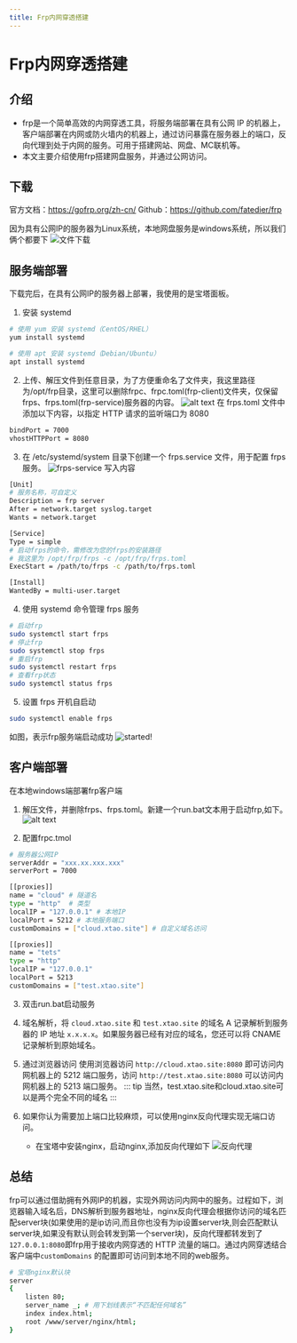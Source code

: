 ```yaml
---
title: Frp内网穿透搭建
---
```



# Frp内网穿透搭建

## 介绍

* frp是一个简单高效的内网穿透工具，将服务端部署在具有公网 IP 的机器上，客户端部署在内网或防火墙内的机器上，通过访问暴露在服务器上的端口，反向代理到处于内网的服务。可用于搭建网站、网盘、MC联机等。
* 本文主要介绍使用frp搭建网盘服务，并通过公网访问。


## 下载

官方文档：https://gofrp.org/zh-cn/
Github：https://github.com/fatedier/frp

因为具有公网IP的服务器为Linux系统，本地网盘服务是windows系统，所以我们俩个都要下
![文件下载](../assets/blogs/frp/QQ20251023-210157.jpg)


## 服务端部署
下载完后，在具有公网IP的服务器上部署，我使用的是宝塔面板。
1. 安装 systemd
```sh
# 使用 yum 安装 systemd（CentOS/RHEL）
yum install systemd

# 使用 apt 安装 systemd（Debian/Ubuntu）
apt install systemd
```

2. 上传、解压文件到任意目录，为了方便重命名了文件夹，我这里路径为/opt/frp目录，这里可以删除frpc、frpc.toml(frp-client)文件夹，仅保留frps、frps.toml(frp-service)服务器的内容。
![alt text](../assets/blogs/frp/QQ20251023-211628.jpg)
在 frps.toml 文件中添加以下内容，以指定 HTTP 请求的监听端口为 8080
```sh
bindPort = 7000
vhostHTTPPort = 8080
```

3. 在 /etc/systemd/system 目录下创建一个 frps.service 文件，用于配置 frps 服务。
![frps-service](../assets/blogs/frp/QQ20251023-210856.jpg)
写入内容
```sh
[Unit]
# 服务名称，可自定义
Description = frp server
After = network.target syslog.target
Wants = network.target

[Service]
Type = simple
# 启动frps的命令，需修改为您的frps的安装路径
# 我这里为 /opt/frp/frps -c /opt/frp/frps.toml
ExecStart = /path/to/frps -c /path/to/frps.toml

[Install]
WantedBy = multi-user.target
```

4. 使用 systemd 命令管理 frps 服务
```sh
# 启动frp
sudo systemctl start frps
# 停止frp
sudo systemctl stop frps
# 重启frp
sudo systemctl restart frps
# 查看frp状态
sudo systemctl status frps
```

5. 设置 frps 开机自启动
```sh
sudo systemctl enable frps
```   
如图，表示frp服务端启动成功
![started!](../assets/blogs/frp/QQ20251023-212622.jpg)


## 客户端部署
在本地windows端部署frp客户端
1. 解压文件，并删除frps、frps.toml。新建一个run.bat文本用于启动frp,如下。
![alt text](../assets/blogs/frp/QQ20251023-232036.jpg)

2. 配置frpc.tmol
```sh
# 服务器公网IP
serverAddr = "xxx.xx.xxx.xxx"
serverPort = 7000

[[proxies]]
name = "cloud" # 隧道名
type = "http"  # 类型
localIP = "127.0.0.1" # 本地IP
localPort = 5212 # 本地服务端口
customDomains = ["cloud.xtao.site"] # 自定义域名访问

[[proxies]]
name = "tets"
type = "http"
localIP = "127.0.0.1"
localPort = 5213
customDomains = ["test.xtao.site"]
```

3. 双击run.bat启动服务
4. 域名解析，将 `cloud.xtao.site` 和 `test.xtao.site` 的域名 A 记录解析到服务器的 IP 地址 `x.x.x.x`。如果服务器已经有对应的域名，您还可以将 CNAME 记录解析到原始域名。
5. 通过浏览器访问
使用浏览器访问 `http://cloud.xtao.site:8080` 即可访问内网机器上的 5212 端口服务，访问 `http://test.xtao.site:8080` 可以访问内网机器上的 5213 端口服务。
::: tip
当然，test.xtao.site和cloud.xtao.site可以是两个完全不同的域名
:::

6. 如果你认为需要加上端口比较麻烦，可以使用nginx反向代理实现无端口访问。
   * 在宝塔中安装nginx，启动nginx,添加反向代理如下
![反向代理](../assets/blogs/frp/QQ20251023-234003.jpg)

## 总结
frp可以通过借助拥有外网IP的机器，实现外网访问内网中的服务。过程如下，浏览器输入域名后，DNS解析到服务器地址，nginx反向代理会根据你访问的域名匹配server块(如果使用的是ip访问,而且你也没有为ip设置server块,则会匹配默认server块,如果没有默认则会转发到第一个server块)，反向代理都转发到了`127.0.0.1:8080`即frp用于接收内网穿透的 HTTP 流量的端口。通过内网穿透结合客户端中`customDomains` 的配置即可访问到本地不同的web服务。
```sh
# 宝塔nginx默认块
server
{
    listen 80;
    server_name _; # 用下划线表示“不匹配任何域名”
    index index.html;
    root /www/server/nginx/html;
}
```
